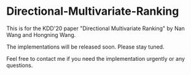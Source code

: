 # Directional-Multivariate-Ranking

This is for the KDD'20 paper "Directional Multivariate Ranking" by Nan Wang and Hongning Wang. 

The implementations will be released soon. Please stay tuned. 

Feel free to contact me if you need the implementation urgently or any questions. 
